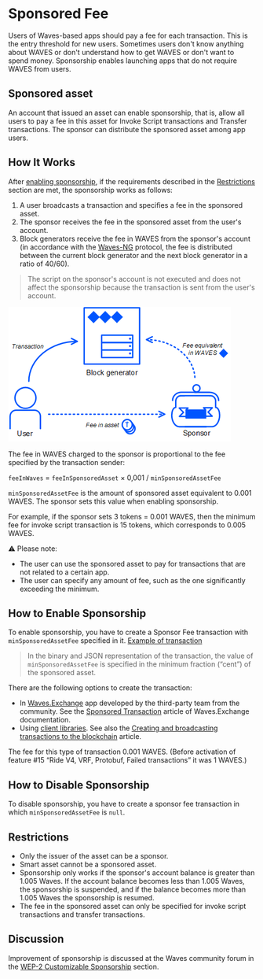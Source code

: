 # Sponsored Fee

Users of Waves-based apps should pay a fee for each transaction. This is the entry threshold for new users. Sometimes users don't know anything about WAVES or don't understand how to get WAVES or don't want to spend money. Sponsorship enables launching apps that do not require WAVES from users.

## Sponsored asset

An account that issued an asset can enable sponsorship, that is, allow all users to pay a fee in this asset for Invoke Script transactions and Transfer transactions. The sponsor can distribute the sponsored asset among app users.

## How It Works

After [enabling sponsorship](#how-to-enable-sponsorship), if the requirements described in the [Restrictions](#restrictions) section are met, the sponsorship works as follows:

1. A user broadcasts a transaction and specifies a fee in the sponsored asset.
2. The sponsor receives the fee in the sponsored asset from the user's account.
3. Block generators receive the fee in WAVES from the sponsor's account (in accordance with the [Waves-NG](/en/blockchain/waves-protocol/waves-ng-protocol) protocol, the fee is distributed between the current block generator and the next block generator in a ratio of 40/60).

> The script on the sponsor's account is not executed and does not affect the sponsorship because the transaction is sent from the user's account.

![](./_assets/sponsorship.png)

The fee in WAVES charged to the sponsor is proportional to the fee specified by the transaction sender:

`feeInWaves` = `feeInSponsoredAsset` × 0,001 / `minSponsoredAssetFee`

`minSponsoredAssetFee` is the amount of sponsored asset equivalent to 0.001 WAVES. The sponsor sets this value when enabling sponsorship.

For example, if the sponsor sets 3 tokens = 0.001 WAVES, then the minimum fee for invoke script transaction is 15 tokens, which corresponds to 0.005 WAVES.

:warning: Please note:

* The user can use the sponsored asset to pay for transactions that are not related to a certain app.
* The user can specify any amount of fee, such as the one significantly exceeding the minimum.

## How to Enable Sponsorship

To enable sponsorship, you have to create a Sponsor Fee transaction  with `minSponsoredAssetFee` specified in it. [Example of transaction](https://testnet.wavesexplorer.com/tx/5gHUMzmBfn4KP3tELzHtw3EYR947rzWUp5PuyF7hUW23)

> In the binary and JSON representation of the transaction, the value of `minSponsoredAssetFee` is specified in the minimum fraction (“cent”) of the sponsored asset.

There are the following options to create the transaction:
* In [Waves.Exchange](https://waves.exchange/) app developed by the third-party team from the community. See the [Sponsored Transaction](https://docs.waves.exchange/en/waves-exchange/waves-exchange-online-desktop/online-desktop-asset/online-desktop-sponsored-trx) article of Waves.Exchange documentation.
* Using [client libraries](/en/building-apps/waves-api-and-sdk/client-libraries/). See also the [Creating and broadcasting transactions to the blockchain](/en/building-apps/how-to/basic/transaction) article.

The fee for this type of transaction 0.001 WAVES. (Before activation of feature #15 “Ride V4, VRF, Protobuf, Failed transactions” it was 1 WAVES.)

## How to Disable Sponsorship

To disable sponsorship, you have to create a sponsor fee transaction in which `minSponsoredAssetFee` is `null`.

## Restrictions

* Only the issuer of the asset can be a sponsor.
* Smart asset cannot be a sponsored asset.
* Sponsorship only works if the sponsor's account balance is greater than 1.005 Waves. If the account balance becomes less than 1.005 Waves, the sponsorship is suspended, and if the balance becomes more than 1.005 Waves the sponsorship is resumed.
* The fee in the sponsored asset can only be specified for invoke script transactions and transfer transactions.

## Discussion

Improvement of sponsorship is discussed at the Waves community forum in the [WEP-2 Customizable Sponsorship](https://forum.waves.tech/t/wep-2-customizable-sponsorship/15880) section.
